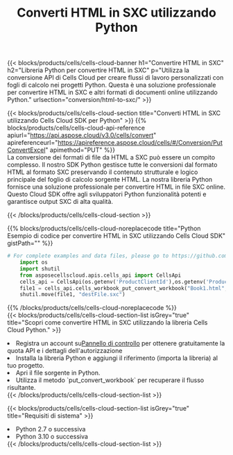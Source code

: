 ﻿---
title:  Converti HTML in SXC utilizzando Python
description:  Utilizzando Aspose.Cells Cloud SDK per Python per convertire un file in formato HTML in un file in formato SXC.
kwords: Excel, Convert HTML to SXC, REST, Python
howto: How to convert HTML to SXC using Aspose.Cells Cloud Python library.
---
{{< blocks/products/cells/cells-cloud-banner h1="Convertire HTML in SXC" h2="Libreria Python per convertire HTML in SXC" p="Utilizza la conversione API di Cells Cloud per creare flussi di lavoro personalizzati con fogli di calcolo nei progetti Python. Questa è una soluzione professionale per convertire HTML in SXC e altri formati di documenti online utilizzando Python." urlsection="conversion/html-to-sxc/" >}}

{{< blocks/products/cells/cells-cloud-section title="Converti HTML in SXC utilizzando Cells Cloud SDK per Python" >}}
{{% blocks/products/cells/cells-cloud-api-reference apiurl="https://api.aspose.cloud/v3.0/cells/convert" apireferenceurl="https://apireference.aspose.cloud/cells/#/Conversion/PutConvertExcel" apimethod="PUT" %}}
<br/>
La conversione dei formati di file da HTML a SXC può essere un compito complesso. Il nostro SDK Python gestisce tutte le conversioni dal formato HTML al formato SXC preservando il contenuto strutturale e logico principale del foglio di calcolo sorgente HTML. La nostra libreria Python fornisce una soluzione professionale per convertire HTML in file SXC online. Questo Cloud SDK offre agli sviluppatori Python funzionalità potenti e garantisce output SXC di alta qualità.

{{< /blocks/products/cells/cells-cloud-section >}}

{{% blocks/products/cells/cells-cloud-noreplacecode title="Python Esempio di codice per convertire HTML in SXC utilizzando Cells Cloud SDK" gistPath="" %}}
 
```python
# For complete examples and data files, please go to https://github.com/aspose-cells-cloud/aspose-cells-cloud-python/
    import os
    import shutil
    from asposecellscloud.apis.cells_api import CellsApi
    cells_api = CellsApi(os.getenv('ProductClientId'),os.getenv('ProductClientSecret'))
    file1 = cells_api.cells_workbook_put_convert_workbook("Book1.html",format="sxc")
    shutil.move(file1, "destFile.sxc")     
```
 
{{% /blocks/products/cells/cells-cloud-noreplacecode %}}
<br/>
{{< blocks/products/cells/cells-cloud-section-list isGrey="true" title="Scopri come convertire HTML in SXC utilizzando la libreria Cells Cloud Python." >}}
<li> Registra un account su<a href="https://dashboard.aspose.cloud/">Pannello di controllo</a> per ottenere gratuitamente la quota API e i dettagli dell'autorizzazione</li>
<li>Installa la libreria Python e aggiungi il riferimento (importa la libreria) al tuo progetto.</li>
<li>Apri il file sorgente in Python.</li>
<li>Utilizza il metodo `put_convert_workbook` per recuperare il flusso risultante.</li>
{{< /blocks/products/cells/cells-cloud-section-list >}}

{{< blocks/products/cells/cells-cloud-section-list isGrey="true" title="Requisiti di sistema" >}}
<li>Python 2.7 o successiva</li>
<li>Python 3.10 o successiva</li>
{{< /blocks/products/cells/cells-cloud-section-list >}}
